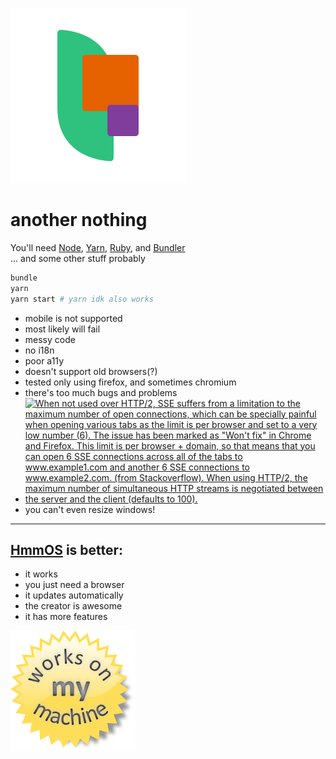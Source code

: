 ![Another Nothing](/f/icon.svg)
# another nothing

You'll need [Node](https://nodejs.org/), [Yarn](https://yarnpkg.com/), [Ruby](https://www.ruby-lang.org/), and [Bundler](https://bundler.io/)  
... and some other stuff probably  
```bash
bundle
yarn
yarn start # yarn idk also works
```

- mobile is not supported
- most likely will fail
- messy code
- no i18n
- poor a11y
- doesn't support old browsers(?)
- tested only using firefox, and sometimes chromium
- there's too much bugs and problems
- [![When not used over HTTP/2, SSE suffers from a limitation to the maximum number of open connections, which can be specially painful when opening various tabs as the limit is per browser and set to a very low number (6). The issue has been marked as "Won't fix" in Chrome and Firefox. This limit is per browser + domain, so that means that you can open 6 SSE connections across all of the tabs to www.example1.com and another 6 SSE connections to www.example2.com. (from Stackoverflow). When using HTTP/2, the maximum number of simultaneous HTTP streams is negotiated between the server and the client (defaults to 100).](https://i.postimg.cc/8ck2p690/image.png)](https://developer.mozilla.org/en-US/docs/Web/API/EventSource)
- you can't even resize windows!
___
## [HmmOS](https://electogenius.github.io/HmmOS) is better:
- it works
- you just need a browser
- it updates automatically
- the creator is awesome
- it has more features

![Works on my machine](worksonmymachine.png)
